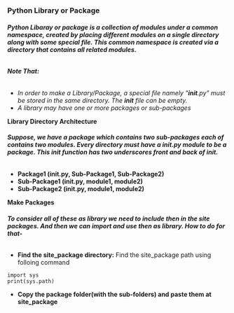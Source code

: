### **Python Library or Package**
###### **Python Libaray or package is a collection of modules under a common namespace, created by placing different modules on a single directory along with some special file. This common namespace is created via a directory that contains all related modules.**
###### **Note That:**
* *In order to make a Library/Package, a special file namely "__init__.py" must be stored in the same directory. The *__init__* file can be empty.*
* *A library may have one or more packages or sub-packages*

**Library Directory Architecture**
###### **Suppose, we have a package which contains two sub-packages each of contains two modules. Every directory must have a __init__.py module to be a package. This init function has two underscores front and back of init.**
* **Package1 (__init__.py, Sub-Package1, Sub-Package2)**
* **Sub-Package1 (__init__.py, module1, module2)**
* **Sub-Package2 (__init__.py, module1, module2)**

**Make Packages**
###### **To consider all of these as library we need to include then in the site packages. And then we can import and use then as library. How to do for that-**
* **Find the site_package directory:** Find the site_package path using folloing command
```
import sys
print(sys.path)
```
* **Copy the package folder(with the sub-folders) and paste them at site_package**